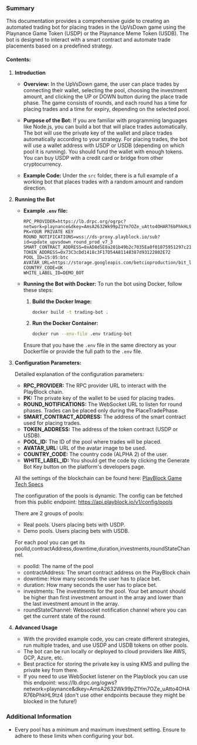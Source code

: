 ### Summary

This documentation provides a comprehensive guide to creating an automated trading bot for placing trades in the UpVsDown game using the Playnance Game Token (USDP) or the Playnance Meme Token (USDB). The bot is designed to interact with a smart contract and automate trade placements based on a predefined strategy.

#### Contents:

1. **Introduction**

   - **Overview:**
     In the UpVsDown game, the user can place trades by connecting their wallet, selecting the pool, choosing the investment amount, and clicking the UP or DOWN button during the place trade phase. The game consists of rounds, and each round has a time for placing trades and a time for expiry, depending on the selected pool.

   - **Purpose of the Bot:**
     If you are familiar with programming languages like Node.js, you can build a bot that will place trades automatically. The bot will use the private key of the wallet and place trades automatically according to your strategy. For placing trades, the bot will use a wallet address with USDP or USDB (depending on which pool it is running). You should fund the wallet with enough tokens. You can buy USDP with a credit card or bridge from other cryptocurrency.

   - **Example Code:**
     Under the `src` folder, there is a full example of a working bot that places trades with a random amount and random direction.
2. **Running the Bot**

   - **Example `.env` file:**
     ```plaintext
     RPC_PROVIDER=https://lb.drpc.org/ogrpc?network=playnance&dkey=AmsA2632Wk99pZ1Ym7OZe_uAtto4OHAR76bPhkHL9tz4
     PK=YOUR PRIVATE KEY
     ROUND_NOTIFICATIONS=wss://ds-proxy.playblock.io/sub?id=update_upvsdown_round_prod_v7_3
     SMART_CONTRACT_ADDRESS=0xAD8d5E8a201b49b2c7035Ea0f01875951297c213
     TOKEN_ADDRESS=0x73C3cDd1418c3F17D54A81148387d93122802E72
     POOL_ID=15:05:btc
     AVATAR_URL=https://storage.googleapis.com/betcioproduction/bit_logo.jpg
     COUNTRY_CODE=UK
     WHITE_LABEL_ID=DEMO_BOT
     ```

   - **Running the Bot with Docker:**
     To run the bot using Docker, follow these steps:

     1. **Build the Docker Image:**
        ```bash
        docker build -t trading-bot .
        ```

     2. **Run the Docker Container:**
        ```bash
        docker run --env-file .env trading-bot
        ```

     Ensure that you have the `.env` file in the same directory as your Dockerfile or provide the full path to the `.env` file.

3. **Configuration Parameters:**

   Detailed explanation of the configuration parameters:

   - **RPC_PROVIDER:** The RPC provider URL to interact with the PlayBlock chain.
   - **PK:** The private key of the wallet to be used for placing trades.
   - **ROUND_NOTIFICATIONS:** The WebSocket URL to listen for round phases. Trades can be placed only during the PlaceTradePhase.
   - **SMART_CONTRACT_ADDRESS:** The address of the smart contract used for placing trades.
   - **TOKEN_ADDRESS:** The address of the token contract (USDP or USDB).
   - **POOL_ID:** The ID of the pool where trades will be placed.
   - **AVATAR_URL:** URL of the avatar image to be used.
   - **COUNTRY_CODE:** The country code (ALPHA 2) of the user.
   - **WHITE_LABEL_ID:** You should get the code by clicking the Generate Bot Key button on the platform's developers page.

   All the settings of the blockchain can be found here: [PlayBlock Game Tech Specs](https://github.com/playnance-games/PlayBlock/blob/main/Game_tech_specs.md#mainnet)

   The configuration of the pools is dynamic. The config can be fetched from this public endpoint:
   https://api.playblock.io/v1/config/pools

   There are 2 groups of pools:
   * Real pools. Users placing bets with USDP.
   * Demo pools. Users placing bets with USDB.

   For each pool you can get its poolId,contractAddress,downtime,duration,investments,roundStateChannel.
   * poolId: The name of the pool
   * contractAddress: The smart contract address on the PlayBlock chain
   * downtime: How many seconds the user has to place bet.
   * duration: How many seconds the user has to place bet.
   * investments: The investments for the pool. Your bet amount should be higher than first investment amount in the array and lower than the last investment amount in the array.
   * roundStateChannel: Websocket notification channel where you can get the current state of the round.
   

5. **Advanced Usage**
   - With the provided example code, you can create different strategies, run multiple trades, and use USDP and USDB tokens on other pools.
   - The bot can be run locally or deployed to cloud providers like AWS, GCP, Azure, etc.
   - Best practice for storing the private key is using KMS and pulling the private key from there.
   - If you need to use WebSocket listener on the Playblock you can use this endpoint:
     wss://lb.drpc.org/ogws?network=playnance&dkey=AmsA2632Wk99pZ1Ym7OZe_uAtto4OHAR76bPhkHL9tz4 (don't use other endpoints because they might be blocked in the future!)

### Additional Information
- Every pool has a minimum and maximum investment setting. Ensure to adhere to these limits when configuring your bot.
